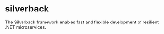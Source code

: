 # silverback
The Silverback framework enables fast and flexible development of resilient .NET microservices.
